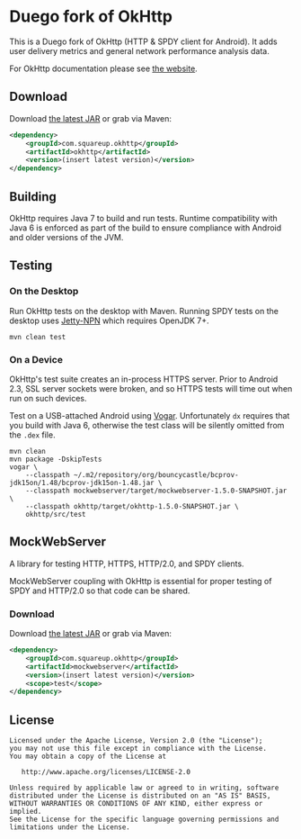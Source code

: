 Duego fork of OkHttp
======

This is a Duego fork of OkHttp (HTTP & SPDY client for Android).
It adds user delivery metrics and general network performance analysis data.

For OkHttp documentation please see [the website][1].



Download
--------

Download [the latest JAR][2] or grab via Maven:

```xml
<dependency>
    <groupId>com.squareup.okhttp</groupId>
    <artifactId>okhttp</artifactId>
    <version>(insert latest version)</version>
</dependency>
```


Building
--------

OkHttp requires Java 7 to build and run tests. Runtime compatibility with Java 6 is enforced as
part of the build to ensure compliance with Android and older versions of the JVM.



Testing
-------

### On the Desktop

Run OkHttp tests on the desktop with Maven. Running SPDY tests on the desktop uses
[Jetty-NPN][3] which requires OpenJDK 7+.

```
mvn clean test
```

### On a Device

OkHttp's test suite creates an in-process HTTPS server. Prior to Android 2.3, SSL server sockets
were broken, and so HTTPS tests will time out when run on such devices.

Test on a USB-attached Android using [Vogar][4]. Unfortunately `dx` requires that you build with
Java 6, otherwise the test class will be silently omitted from the `.dex` file.

```
mvn clean
mvn package -DskipTests
vogar \
    --classpath ~/.m2/repository/org/bouncycastle/bcprov-jdk15on/1.48/bcprov-jdk15on-1.48.jar \
    --classpath mockwebserver/target/mockwebserver-1.5.0-SNAPSHOT.jar \
    --classpath okhttp/target/okhttp-1.5.0-SNAPSHOT.jar \
    okhttp/src/test
```

MockWebServer
-------------

A library for testing HTTP, HTTPS, HTTP/2.0, and SPDY clients.

MockWebServer coupling with OkHttp is essential for proper testing of SPDY and HTTP/2.0 so that code can be shared.

### Download

Download [the latest JAR][5] or grab via Maven:

```xml
<dependency>
    <groupId>com.squareup.okhttp</groupId>
    <artifactId>mockwebserver</artifactId>
    <version>(insert latest version)</version>
    <scope>test</scope>
</dependency>
```


License
-------

    Licensed under the Apache License, Version 2.0 (the "License");
    you may not use this file except in compliance with the License.
    You may obtain a copy of the License at

       http://www.apache.org/licenses/LICENSE-2.0

    Unless required by applicable law or agreed to in writing, software
    distributed under the License is distributed on an "AS IS" BASIS,
    WITHOUT WARRANTIES OR CONDITIONS OF ANY KIND, either express or implied.
    See the License for the specific language governing permissions and
    limitations under the License.




 [1]: http://square.github.io/okhttp
 [2]: http://repository.sonatype.org/service/local/artifact/maven/redirect?r=central-proxy&g=com.squareup.okhttp&a=okhttp&v=LATEST&c=jar-with-dependencies
 [3]: http://wiki.eclipse.org/Jetty/Feature/NPN
 [4]: https://code.google.com/p/vogar/
 [5]: http://repository.sonatype.org/service/local/artifact/maven/redirect?r=central-proxy&g=com.squareup.okhttp&a=mockwebserver&v=LATEST
